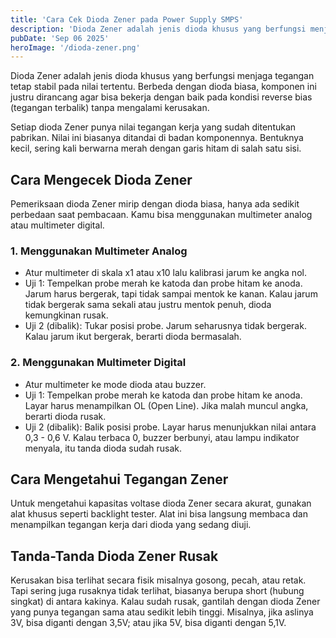 ```yaml
---
title: 'Cara Cek Dioda Zener pada Power Supply SMPS'
description: 'Dioda Zener adalah jenis dioda khusus yang berfungsi menjaga tegangan tetap stabil pada nilai tertentu.'
pubDate: 'Sep 06 2025'
heroImage: '/dioda-zener.png'
---
```


Dioda Zener adalah jenis dioda khusus yang berfungsi menjaga tegangan tetap stabil pada nilai tertentu. Berbeda dengan dioda biasa, komponen ini justru dirancang agar bisa bekerja dengan baik pada kondisi reverse bias (tegangan terbalik) tanpa mengalami kerusakan.

Setiap dioda Zener punya nilai tegangan kerja yang sudah ditentukan pabrikan. Nilai ini biasanya ditandai di badan komponennya. Bentuknya kecil, sering kali berwarna merah dengan garis hitam di salah satu sisi.

## Cara Mengecek Dioda Zener
Pemeriksaan dioda Zener mirip dengan dioda biasa, hanya ada sedikit perbedaan saat pembacaan. Kamu bisa menggunakan multimeter analog atau multimeter digital.
### 1. Menggunakan Multimeter Analog
- Atur multimeter di skala x1 atau x10 lalu kalibrasi jarum ke angka nol.
- Uji 1: Tempelkan probe merah ke katoda dan probe hitam ke anoda. Jarum harus bergerak, tapi tidak sampai mentok ke kanan. Kalau jarum tidak bergerak sama sekali atau justru mentok penuh, dioda kemungkinan rusak.
- Uji 2 (dibalik): Tukar posisi probe. Jarum seharusnya tidak bergerak. Kalau jarum ikut bergerak, berarti dioda bermasalah.

### 2. Menggunakan Multimeter Digital
- Atur multimeter ke mode dioda atau buzzer.
- Uji 1: Tempelkan probe merah ke katoda dan probe hitam ke anoda. Layar harus menampilkan OL (Open Line). Jika malah muncul angka, berarti dioda rusak.
- Uji 2 (dibalik): Balik posisi probe. Layar harus menunjukkan nilai antara 0,3 - 0,6 V. Kalau terbaca 0, buzzer berbunyi, atau lampu indikator menyala, itu tanda dioda sudah rusak.

## Cara Mengetahui Tegangan Zener
Untuk mengetahui kapasitas voltase dioda Zener secara akurat, gunakan alat khusus seperti backlight tester. Alat ini bisa langsung membaca dan menampilkan tegangan kerja dari dioda yang sedang diuji.

## Tanda-Tanda Dioda Zener Rusak
Kerusakan bisa terlihat secara fisik misalnya gosong, pecah, atau retak. Tapi sering juga rusaknya tidak terlihat, biasanya berupa short (hubung singkat) di antara kakinya.
Kalau sudah rusak, gantilah dengan dioda Zener yang punya tegangan sama atau sedikit lebih tinggi. Misalnya, jika aslinya 3V, bisa diganti dengan 3,5V; atau jika 5V, bisa diganti dengan 5,1V.
